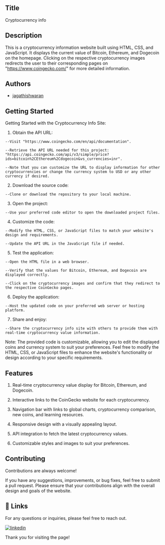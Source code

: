
## Title

Cryptocurrency info


## Description 
This is a cryptocurrency information website built using HTML, CSS, and JavaScript. It displays the current value of Bitcoin, Ethereum, and Dogecoin on the homepage. Clicking on the respective cryptocurrency images redirects the user to their corresponding pages on "https://www.coingecko.com/" for more detailed information.

## Authors

- [jagathishwaran](https://www.github.com/jagathishwaran) 

    
## Getting Started

Getting Started with the Cryptocurrency Info Site:

   1. Obtain the API URL:

    --Visit "https://www.coingecko.com/en/api/documentation".

    --Retrieve the API URL needed for this project: "https://api.coingecko.com/api/v3/simple/price?ids=bitcoin%2CEthereum%2Cdogecoin&vs_currencies=inr".

    --Note that you can customize the URL to display information for other cryptocurrencies or change the currency system to USD or any other currency if desired.

   2. Download the source code:

    --Clone or download the repository to your local machine.

   3. Open the project:

    --Use your preferred code editor to open the downloaded project files.

   4. Customize the code:

    --Modify the HTML, CSS, or JavaScript files to match your website's design and requirements.

    --Update the API URL in the JavaScript file if needed.

   5. Test the application:

    --Open the HTML file in a web browser.

    --Verify that the values for Bitcoin, Ethereum, and Dogecoin are displayed correctly.

    --Click on the cryptocurrency images and confirm that they redirect to the respective CoinGecko pages.

   6. Deploy the application:

    --Host the updated code on your preferred web server or hosting platform.

   7. Share and enjoy:

    --Share the cryptocurrency info site with others to provide them with real-time cryptocurrency value information.

Note: The provided code is customizable, allowing you to edit the displayed coins and currency system to suit your preferences. Feel free to modify the HTML, CSS, or JavaScript files to enhance the website's functionality or design according to your specific requirements.


## Features



   1. Real-time cryptocurrency value display for Bitcoin, Ethereum, and Dogecoin.

   2. Interactive links to the CoinGecko website for each cryptocurrency.

   3. Navigation bar with links to global charts, cryptocurrency comparison, new coins, and learning resources.

   4. Responsive design with a visually appealing layout.

   5. API integration to fetch the latest cryptocurrency values.

   6. Customizable styles and images to suit your preferences.



## Contributing

Contributions are always welcome!

If you have any suggestions, improvements, or bug fixes, feel free to submit a pull request. Please ensure that your contributions align with the overall design and goals of the website. 


## 🔗 Links

For any questions or inquiries, please feel free to reach out. 

[![linkedin](https://img.shields.io/badge/linkedin-0A66C2?style=for-the-badge&logo=linkedin&logoColor=white)](https://www.linkedin.com/in/jagathishwaran-m-172928231)


Thank you for visiting the page!
